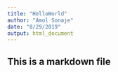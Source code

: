```yaml
---
title: "HelloWorld"
author: "Amol Sonaje"
date: "8/29/2019"
output: html_document
---
```


## This is a markdown file
